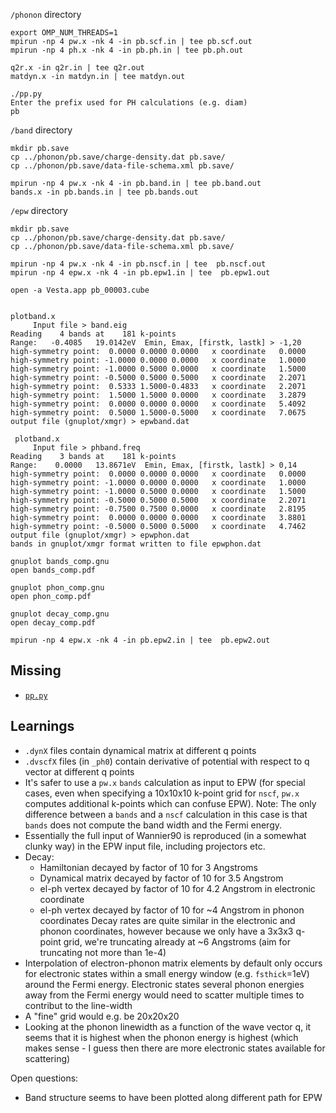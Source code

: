 
`/phonon` directory
```
export OMP_NUM_THREADS=1
mpirun -np 4 pw.x -nk 4 -in pb.scf.in | tee pb.scf.out
mpirun -np 4 ph.x -nk 4 -in pb.ph.in | tee pb.ph.out

q2r.x -in q2r.in | tee q2r.out
matdyn.x -in matdyn.in | tee matdyn.out

./pp.py
Enter the prefix used for PH calculations (e.g. diam)
pb
```

`/band` directory
```
mkdir pb.save
cp ../phonon/pb.save/charge-density.dat pb.save/
cp ../phonon/pb.save/data-file-schema.xml pb.save/

mpirun -np 4 pw.x -nk 4 -in pb.band.in | tee pb.band.out
bands.x -in pb.bands.in | tee pb.bands.out
```

`/epw` directory
```
mkdir pb.save
cp ../phonon/pb.save/charge-density.dat pb.save/
cp ../phonon/pb.save/data-file-schema.xml pb.save/

mpirun -np 4 pw.x -nk 4 -in pb.nscf.in | tee  pb.nscf.out
mpirun -np 4 epw.x -nk 4 -in pb.epw1.in | tee  pb.epw1.out

open -a Vesta.app pb_00003.cube


plotband.x
     Input file > band.eig
Reading    4 bands at    181 k-points
Range:   -0.4085   19.0142eV  Emin, Emax, [firstk, lastk] > -1,20
high-symmetry point:  0.0000 0.0000 0.0000   x coordinate   0.0000
high-symmetry point: -1.0000 0.0000 0.0000   x coordinate   1.0000
high-symmetry point: -1.0000 0.5000 0.0000   x coordinate   1.5000
high-symmetry point: -0.5000 0.5000 0.5000   x coordinate   2.2071
high-symmetry point:  0.5333 1.5000-0.4833   x coordinate   2.2071
high-symmetry point:  1.5000 1.5000 0.0000   x coordinate   3.2879
high-symmetry point:  0.0000 0.0000 0.0000   x coordinate   5.4092
high-symmetry point:  0.5000 1.5000-0.5000   x coordinate   7.0675
output file (gnuplot/xmgr) > epwband.dat

 plotband.x
     Input file > phband.freq
Reading    3 bands at    181 k-points
Range:    0.0000   13.8671eV  Emin, Emax, [firstk, lastk] > 0,14
high-symmetry point:  0.0000 0.0000 0.0000   x coordinate   0.0000
high-symmetry point: -1.0000 0.0000 0.0000   x coordinate   1.0000
high-symmetry point: -1.0000 0.5000 0.0000   x coordinate   1.5000
high-symmetry point: -0.5000 0.5000 0.5000   x coordinate   2.2071
high-symmetry point: -0.7500 0.7500 0.0000   x coordinate   2.8195
high-symmetry point:  0.0000 0.0000 0.0000   x coordinate   3.8801
high-symmetry point: -0.5000 0.5000 0.5000   x coordinate   4.7462
output file (gnuplot/xmgr) > epwphon.dat
bands in gnuplot/xmgr format written to file epwphon.dat

gnuplot bands_comp.gnu
open bands_comp.pdf

gnuplot phon_comp.gnu
open phon_comp.pdf

gnuplot decay_comp.gnu
open decay_comp.pdf

mpirun -np 4 epw.x -nk 4 -in pb.epw2.in | tee  pb.epw2.out
```

## Missing

 * [`pp.py`](https://gitlab.com/QEF/q-e/-/raw/develop/EPW/bin/pp.py)


## Learnings

 * `.dynX` files contain dynamical matrix at different q points
 * `.dvscfX` files (in `_ph0`) contain derivative of potential with respect to q vector at different q points
 * It's safer to use a `pw.x` `bands` calculation as input to EPW (for special cases, even when specifying a 10x10x10 k-point grid for `nscf`, `pw.x` computes additional k-points which can confuse EPW).
   Note: The only difference between a `bands` and a `nscf` calculation in this case is that `bands` does not compute the band width and the Fermi energy.
 * Essentially the full input of Wannier90 is reproduced (in a somewhat clunky way) in the EPW input file, including projectors etc.
 * Decay:
   * Hamiltonian decayed by factor of 10 for 3 Angstroms
   * Dynamical matrix decayed by factor of 10 for 3.5 Angstrom
   * el-ph vertex decayed by factor of 10 for 4.2 Angstrom in electronic coordinate
   * el-ph vertex decayed by factor of 10 for ~4 Angstrom in phonon coordinates
   Decay rates are quite similar in the electronic and phonon coordinates, however because we only have a 3x3x3 q-point grid, we're truncating already at ~6 Angstroms (aim for truncating not more than 1e-4)
 * Interpolation of electron-phonon matrix elements by default only occurs for electronic states within a small energy window (e.g. `fsthick`=1eV) around the Fermi energy. 
   Electronic states several phonon energies away from the Fermi energy would need to scatter multiple times to contribut to the line-width
 * A "fine" grid would e.g. be 20x20x20
 * Looking at the phonon linewidth as a function of the wave vector q, it seems that it is highest when the phonon energy is highest (which makes sense - I guess then there are more electronic states available for scattering)
 

Open questions:
 * Band structure seems to have been plotted along different path for EPW
